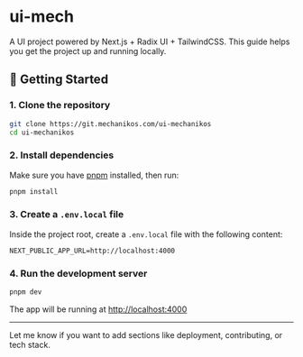 # ui-mech

A UI project powered by Next.js + Radix UI + TailwindCSS. This guide helps you get the project up and running locally.

## 🚀 Getting Started

### 1. Clone the repository

```bash
git clone https://git.mechanikos.com/ui-mechanikos
cd ui-mechanikos
```

### 2. Install dependencies

Make sure you have [pnpm](https://pnpm.io/) installed, then run:

```bash
pnpm install
```

### 3. Create a `.env.local` file

Inside the project root, create a `.env.local` file with the following content:

```env
NEXT_PUBLIC_APP_URL=http://localhost:4000
```

### 4. Run the development server

```bash
pnpm dev
```

The app will be running at [http://localhost:4000](http://localhost:4000)

---

Let me know if you want to add sections like deployment, contributing, or tech stack.
